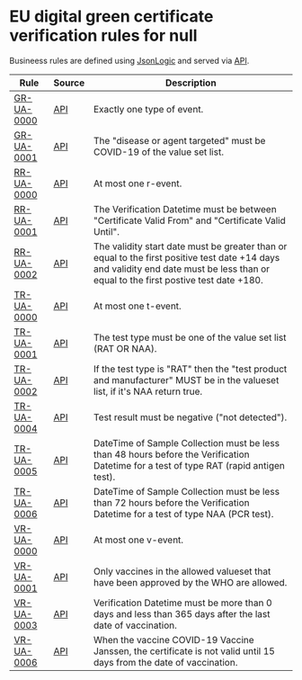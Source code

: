 # EU digital green certificate verification rules for null

Busineess rules are defined using [JsonLogic](https://jsonlogic.com) and served via [API](https://dgca-businessrule-service.ezdrav.si/rules/UA).

| Rule | Source | Description |
| ---- | ------ | ----------- |
| [GR-UA-0000](GR-UA-0000.json) | [API](https://dgca-businessrule-service.ezdrav.si/rules/UA/9ba853e242846f968c7d3404b6e604ea1180f647d86f33763053eb8d2ed0b890) | Exactly one type of event. |
| [GR-UA-0001](GR-UA-0001.json) | [API](https://dgca-businessrule-service.ezdrav.si/rules/UA/681e61115cc42b7542996e5b833fd1d59c3dc5fd7d15b6af2f11a2a80dcf2cca) | The "disease or agent targeted" must be COVID-19 of the value set list. |
| [RR-UA-0000](RR-UA-0000.json) | [API](https://dgca-businessrule-service.ezdrav.si/rules/UA/472d54858f8ab105b819891f87209b2c031ce16a028a80c1ce43877d47adc5dd) | At most one r-event. |
| [RR-UA-0001](RR-UA-0001.json) | [API](https://dgca-businessrule-service.ezdrav.si/rules/UA/25645b9fd43bd7e3fa632ee700db212190bc939613e81b4d291e2a7f37e9b496) | The Verification Datetime must be between "Certificate Valid From" and "Certificate Valid Until". |
| [RR-UA-0002](RR-UA-0002.json) | [API](https://dgca-businessrule-service.ezdrav.si/rules/UA/6232f66ddb7ff4fa4422d891660b4d3a25792cbe64c85164036ca92557b08c0a) | The validity start date must be greater than or equal to the first positive test date  +14 days and validity end date must be less than or equal to the first postive test date +180. |
| [TR-UA-0000](TR-UA-0000.json) | [API](https://dgca-businessrule-service.ezdrav.si/rules/UA/427584945c619356011286502d551bc6b1cb3a13e4f1e157adde76f446fe2b68) | At most one t-event. |
| [TR-UA-0001](TR-UA-0001.json) | [API](https://dgca-businessrule-service.ezdrav.si/rules/UA/73e5d72432f8334d121dc4f92eb0cacec5d95513862edad24620402405661981) | The test type must be one of the value set list (RAT OR NAA). |
| [TR-UA-0002](TR-UA-0002.json) | [API](https://dgca-businessrule-service.ezdrav.si/rules/UA/bb3084448ae53f9f6a66ea8e38dd659bcb6f017319fd75f0323d4b6ef6885157) | If the test type is "RAT" then the "test product and manufacturer" MUST be in the valueset list, if it's NAA return true. |
| [TR-UA-0004](TR-UA-0004.json) | [API](https://dgca-businessrule-service.ezdrav.si/rules/UA/363197d493030912e5a60aa9e12406111f695f555f764f312edb4f61c97e3a84) | Test result must be negative ("not detected"). |
| [TR-UA-0005](TR-UA-0005.json) | [API](https://dgca-businessrule-service.ezdrav.si/rules/UA/d9bfbfc94433f373fd28f6d43b1a23a242b9da5e374c85435ec6d887ffd7d6a0) | DateTime of Sample Collection must be less than 48 hours before the Verification Datetime for a test of type RAT (rapid antigen test). |
| [TR-UA-0006](TR-UA-0006.json) | [API](https://dgca-businessrule-service.ezdrav.si/rules/UA/feb2304daae0571b9a6c3cef0029a0cdf53d09a4483e2884558e6dd3f01832dc) | DateTime of Sample Collection must be less than 72 hours before the Verification Datetime for a test of type NAA (PCR test). |
| [VR-UA-0000](VR-UA-0000.json) | [API](https://dgca-businessrule-service.ezdrav.si/rules/UA/637463783c3a5da5a0d75f3980ba925de804b922546298cd22be0fcefb365efa) | At most one v-event. |
| [VR-UA-0001](VR-UA-0001.json) | [API](https://dgca-businessrule-service.ezdrav.si/rules/UA/5f095c3874e4903a14f69f5247d824b4665ce0829d62da423b75cdb8e36a41e3) | Only vaccines in the allowed valueset that have been approved by the WHO are allowed. |
| [VR-UA-0003](VR-UA-0003.json) | [API](https://dgca-businessrule-service.ezdrav.si/rules/UA/1d05dd973eee6bc99b030774532e31da0ca8ae65529452f4960e110bc0af5762) | Verification Datetime must be more than 0 days and less than 365 days after the last date of vaccination. |
| [VR-UA-0006](VR-UA-0006.json) | [API](https://dgca-businessrule-service.ezdrav.si/rules/UA/5592933b301d8192fdaa8045ba6ce350a2ebaedf5edfb1868417f3363735f379) | When the vaccine COVID-19 Vaccine Janssen, the certificate is not valid until 15 days from the date of vaccination. |
